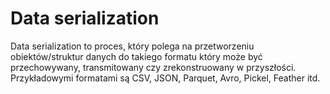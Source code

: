 # Data serialization
Data serialization to proces, który polega na przetworzeniu obiektów/struktur danych do takiego formatu który może być przechowywany, transmitowany czy zrekonstruowany w przyszłości. Przykładowymi formatami są CSV, JSON, Parquet, Avro, Pickel, Feather itd.